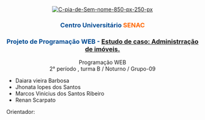 <p align="center">
<a href="https://ibb.co/k0HGSKR"><img src="https://i.ibb.co/tcmHJB7/C-pia-de-Sem-nome-850-px-250-px.png" alt="C-pia-de-Sem-nome-850-px-250-px" border="0" /></a>
</p>

<h3 style="text-align: center;"><span style="color: #004c94;"><strong><span class="JsGRdQ">Centro Universit&aacute;rio <span style="color: #ff6600;">SENAC</span></span></strong></span></h3>

<h3 style="text-align: center;"><span style="color: #004c94;"><strong>Projeto de Programação WEB - <a href="https://github.com/viniknoxville/Estudo_de_caso-Administracao_de_imoveis/blob/main/PROJETO%20DE%20PROGRAMA%C3%87%C3%83O%20WEB.pdf" target="_blank">Estudo de caso: Administrração de imóveis. </a></strong></span></h3>

<p style="text-align: center;">Programação WEB<br />2&deg; per&iacute;odo , turma B / Noturno / Grupo-09</p>
<ul>
<li>Daiara vieira Barbosa</li>
<li>Jhonata lopes dos Santos</li>
<li>Marcos Vinicius dos Santos Ribeiro</li>
<li>Renan Scarpato</li>
</ul>
<p>Orientador:
